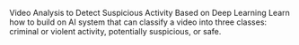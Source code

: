 Video Analysis to Detect Suspicious Activity Based on Deep Learning
Learn how to build on AI system that can classify a video into three classes: criminal or violent 
activity, potentially suspicious, or safe.
